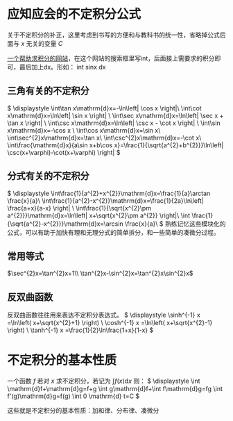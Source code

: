 # 应知应会的不定积分公式
关于不定积分的补正，这里考虑到书写的方便和与教科书的统一性，省略掉公式后面与 $x$ 无关的变量 $C$

[一个帮助求积分的网站](https://www.wolframalpha.com/)，在这个网站的搜索框里写int，后面接上需要求的积分即可，最后加上dx。形如： int sinx dx
## 三角有关的不定积分
$
\displaystyle 
\int\tan x\mathrm{d}x=-\ln\left| \cos x \right|\\
\int\cot x\mathrm{d}x=\ln\left| \sin x \right| \\
\int\sec x\mathrm{d}x=\ln\left| \sec x + \tan x \right| \\
\int\csc x\mathrm{d}x=\ln\left| \csc x - \cot x \right| \\
\int\sin x\mathrm{d}x=-\cos x \\
\int\cos x\mathrm{d}x=\sin x\\
\int\sec^{2}x\mathrm{d}x=\tan x\\
\int\csc^{2}x\mathrm{d}x=-\cot x\\
\int\frac{\mathrm{d}x}{a\sin x+b\cos x}=\frac{1}{\sqrt{a^{2}+b^{2}}}\ln\left| \csc(x+\varphi)-\cot(x+\varphi) \right| 
$
## 分式有关的不定积分
$
\displaystyle 
\int\frac{1}{a^{2}+x^{2}}\mathrm{d}x=\frac{1}{a}\arctan \frac{x}{a}\\
\int\frac{1}{a^{2}-x^{2}}\mathrm{d}x=\frac{1}{2a}\ln\left| \frac{a+x}{a-x} \right| \\
\int\frac{1}{\sqrt{x^{2}\pm a^{2}}}\mathrm{d}x=\ln\left| x+\sqrt{x^{2}\pm a^{2}} \right|\\
\int \frac{1}{\sqrt{a^{2}-x^{2}}}\mathrm{d}x=\arcsin \frac{x}{a}\\ 
$
熟练记忆这些模块化的公式，可以有助于加快有理和无理分式的简单拆分，和一些简单的凑微分过程。

## 常用等式
$\sec^{2}x=\tan^{2}x+1\\
\tan^{2}x-\sin^{2}x=\tan^{2}x\sin^{2}x$

## 反双曲函数
反双曲函数往往用来表达不定积分表达式。
$
\displaystyle 
\sinh^{-1} x =\ln\left( x+\sqrt{x^{2}+1} \right) \\
\cosh^{-1} x =\ln\left( x+\sqrt{x^{2}-1} \right) \\
\tanh^{-1} x =\frac{1}{2}\ln\frac{1+x}{1-x}
$

# 不定积分的基本性质
一个函数 $f$ 若对 $x$ 求不定积分，若记为 $\int f(x)\mathrm{d}x$ 则：
$
\displaystyle 
\int \mathrm{d}f+\mathrm{d}g=f+g
\int g\mathrm{d}f+\int f\mathrm{d}g=fg
\int f'(g)\mathrm{d}g=f(g)
\int 0 \mathrm{d} t=C
$

这些就是不定积分的基本性质：加和律、分布律、凑微分